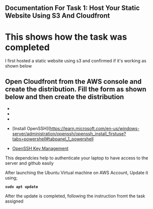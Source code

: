 ## Documentation For Task 1: Host Your Static Website Using S3 And Cloudfront
# This shows how the task was completed

I first hosted a static website using s3 and confirmed if it's working as shown below


Open Cloudfront from the AWS console and create the distribution. Fill the form as shown below and then create the distribution
-
-
-
-
- [Install OpenSSH](https://learn.microsoft.com/en-us/windows-server/administration/openssh/openssh_install_firstuse?tabs=powershell#tabpanel_1_powershell 

- [OpenSSH Key Management](https://learn.microsoft.com/en-us/windows-server/administration/openssh/openssh_keymanagement#user-key-generation)

This dependcies help to authenticate your laptop to have access to the server and github easily

After launching the Ubuntu Virtual machine on AWS Account, Update it using;

**`sudo apt update`**

After the update is completed, following the instruction fromt the task assigned
